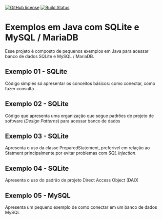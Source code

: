 [![GitHub license](https://img.shields.io/badge/license-MIT-blue.svg)](LICENSE) [![Build Status](https://travis-ci.org/bcd29008/java-sqlite-mysql-gradle.svg?branch=master)](https://travis-ci.org/bcd29008/java-sqlite-mysql-gradle)

# Exemplos em Java com SQLite e MySQL / MariaDB

Esse projeto é composto de pequenos exemplos em Java para acessar banco de dados SQLite e MySQL / MariaDB.


## Exemplo 01 - SQLite

Código simples só apresentar os conceitos básicos: como conectar, como fazer consulta


## Exemplo 02 - SQLite

Código que apresenta uma organização que segue padrões de projeto de software (*Design Patterns*) para acessar banco de dados


## Exemplo 03 - SQLite

Apresenta o uso da classe PreparedStatement, preferível em relação ao Statment principalmente por evitar problemas com *SQL Injection*.


## Exemplo 04 - SQLite

Apresenta o uso do padrão de projeto Direct Access Object (DAO)

## Exemplo 05 - MySQL

Apresenta um pequeno exemplo de como conectar em um banco de dados MySQL